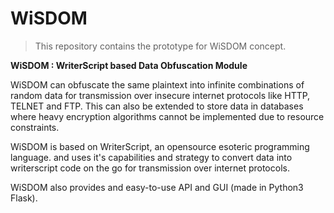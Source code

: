# WiSDOM

> This repository contains the prototype for WiSDOM concept. 

**WiSDOM : WriterScript based Data Obfuscation Module**

WiSDOM  can obfuscate the same plaintext into infinite combinations of random data for transmission over insecure internet protocols like HTTP, TELNET and FTP.
This can also be extended to store data in databases where heavy encryption algorithms cannot be implemented due to resource constraints.

WiSDOM is based on WriterScript, an opensource esoteric programming language.
and uses it's capabilities and strategy to convert data into writerscript code on the go for transmission over internet protocols.

WiSDOM also provides and easy-to-use API and GUI (made in Python3 Flask).
